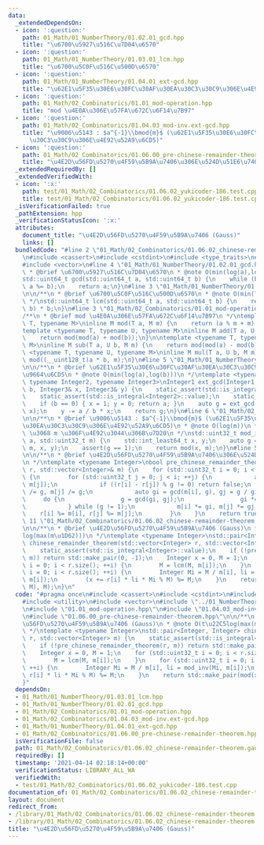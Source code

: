 ```yaml
---
data:
  _extendedDependsOn:
  - icon: ':question:'
    path: 01_Math/01_NumberTheory/01.02.01_gcd.hpp
    title: "\u6700\u5927\u516C\u7D04\u6570"
  - icon: ':question:'
    path: 01_Math/01_NumberTheory/01.03.01_lcm.hpp
    title: "\u6700\u5C0F\u516C\u500D\u6570"
  - icon: ':question:'
    path: 01_Math/01_NumberTheory/01.04.01_ext-gcd.hpp
    title: "\u62E1\u5F35\u30E6\u30FC\u30AF\u30EA\u30C3\u30C9\u306E\u4E92\u9664\u6CD5"
  - icon: ':question:'
    path: 01_Math/02_Combinatorics/01.01_mod-operation.hpp
    title: "mod \u4E0A\u306E\u57FA\u672C\u6F14\u7B97"
  - icon: ':question:'
    path: 01_Math/02_Combinatorics/01.04.03_mod-inv.ext-gcd.hpp
    title: "\u9006\u5143 : $a^{-1}\\bmod{m}$ (\u62E1\u5F35\u30E6\u30FC\u30AF\u30EA\
      \u30C3\u30C9\u306E\u4E92\u52A9\u6CD5)"
  - icon: ':question:'
    path: 01_Math/02_Combinatorics/01.06.00_pre-chinese-remainder-theorem.hpp
    title: "\u4E2D\u56FD\u5270\u4F59\u5B9A\u7406\u306E\u524D\u51E6\u7406"
  _extendedRequiredBy: []
  _extendedVerifiedWith:
  - icon: ':x:'
    path: test/01_Math/02_Combinatorics/01.06.02_yukicoder-186.test.cpp
    title: test/01_Math/02_Combinatorics/01.06.02_yukicoder-186.test.cpp
  _isVerificationFailed: true
  _pathExtension: hpp
  _verificationStatusIcon: ':x:'
  attributes:
    document_title: "\u4E2D\u56FD\u5270\u4F59\u5B9A\u7406 (Gauss)"
    links: []
  bundledCode: "#line 2 \"01_Math/02_Combinatorics/01.06.02_chinese-remainder-theorem.gauss.hpp\"\
    \n#include <cassert>\n#include <cstdint>\n#include <type_traits>\n#include <utility>\n\
    #include <vector>\n#line 4 \"01_Math/01_NumberTheory/01.02.01_gcd.hpp\"\n\n/**\n\
    \ * @brief \u6700\u5927\u516C\u7D04\u6570\n * @note O(min(log(a),log(b)))\n */\n\
    std::uint64_t gcd(std::uint64_t a, std::uint64_t b) {\n    while (b) std::swap(b,\
    \ a %= b);\n    return a;\n}\n#line 3 \"01_Math/01_NumberTheory/01.03.01_lcm.hpp\"\
    \n\n/**\n * @brief \u6700\u5C0F\u516C\u500D\u6570\n * @note O(min(log(a),log(b)))\n\
    \ */\nstd::uint64_t lcm(std::uint64_t a, std::uint64_t b) {\n    return a / gcd(a,\
    \ b) * b;\n}\n#line 3 \"01_Math/02_Combinatorics/01.01_mod-operation.hpp\"\n\n\
    /**\n * @brief mod \u4E0A\u306E\u57FA\u672C\u6F14\u7B97\n */\ntemplate <typename\
    \ T, typename M>\ninline M mod(T a, M m) {\n    return (a % m + m) % m;\n}\n\n\
    template <typename T, typename U, typename M>\ninline M add(T a, U b, M m) {\n\
    \    return mod(mod(a) + mod(b));\n}\n\ntemplate <typename T, typename U, typename\
    \ M>\ninline M sub(T a, U b, M m) {\n    return mod(mod(a) - mod(b));\n}\n\ntemplate\
    \ <typename T, typename U, typename M>\ninline M mul(T a, U b, M m) {\n    return\
    \ mod((__uint128_t)a * b, m);\n}\n#line 5 \"01_Math/01_NumberTheory/01.04.01_ext-gcd.hpp\"\
    \n\n/**\n * @brief \u62E1\u5F35\u30E6\u30FC\u30AF\u30EA\u30C3\u30C9\u306E\u4E92\
    \u9664\u6CD5\n * @note O(min(log(a),log(b)))\n */\ntemplate <typename Integer1,\
    \ typename Integer2, typename Integer3>\nInteger1 ext_gcd(Integer1 a, Integer2\
    \ b, Integer3& x, Integer3& y) {\n    static_assert(std::is_integral<Integer1>::value);\n\
    \    static_assert(std::is_integral<Integer2>::value);\n    static_assert(std::is_integral<Integer3>::value);\n\
    \    if (b == 0) { x = 1; y = 0; return a; }\n    auto g = ext_gcd(b, a % b, y,\
    \ x);\n    y -= a / b * x;\n    return g;\n}\n#line 6 \"01_Math/02_Combinatorics/01.04.03_mod-inv.ext-gcd.hpp\"\
    \n\n/**\n * @brief \u9006\u5143 : $a^{-1}\\bmod{m}$ (\u62E1\u5F35\u30E6\u30FC\u30AF\
    \u30EA\u30C3\u30C9\u306E\u4E92\u52A9\u6CD5)\n * @note O(log(m))\n * @warning a\
    \ \u3068 m \u306F\u4E92\u3044\u306B\u7D20\n */\nstd::uint32_t mod_inv(std::int64_t\
    \ a, std::uint32_t m) {\n    std::int_least64_t x, y;\n    auto g = ext_gcd(a,\
    \ m, x, y);\n    assert(g == 1);\n    return mod(x, m);\n}\n#line 5 \"01_Math/02_Combinatorics/01.06.00_pre-chinese-remainder-theorem.hpp\"\
    \n\n/**\n * @brief \u4E2D\u56FD\u5270\u4F59\u5B9A\u7406\u306E\u524D\u51E6\u7406\
    \n */\ntemplate <typename Integer>\nbool pre_chinese_remainder_theorem(std::vector<Integer>&\
    \ r, std::vector<Integer>& m) {\n    for (std::uint32_t i = 0; i < r.size(); ++i)\
    \ {\n        for (std::uint32_t j = 0; j < i; ++j) {\n            auto g = gcd(m[i],\
    \ m[j]);\n            if ((r[i] - r[j]) % g != 0) return false;\n            m[i]\
    \ /= g, m[j] /= g;\n            auto gi = gcd(m[i], g), gj = g / gi;\n       \
    \     do {\n                g = gcd(gi, gj);\n                gi *= g, gj /= g;\n\
    \            } while (g != 1);\n            m[i] *= gi, m[j] *= gj;\n        \
    \    r[i] %= m[i], r[j] %= m[j];\n        }\n    }\n    return true;\n}\n#line\
    \ 11 \"01_Math/02_Combinatorics/01.06.02_chinese-remainder-theorem.gauss.hpp\"\
    \n\n/**\n * @brief \u4E2D\u56FD\u5270\u4F59\u5B9A\u7406 (Gauss)\n * @note O(t\u22C5\
    log(max(m\u1D62)))\n */\ntemplate <typename Integer>\nstd::pair<Integer, Integer>\
    \ chinese_remainder_theorem(std::vector<Integer> r, std::vector<Integer> m) {\n\
    \    static_assert(std::is_integral<Integer>::value);\n    if (!pre_chinese_remainder_theorem(r,\
    \ m)) return std::make_pair(0, -1);\n    Integer x = 0, M = 1;\n    for (std::uint32_t\
    \ i = 0; i < r.size(); ++i) {\n        M = lcm(M, m[i]);\n    }\n    for (std::uint32_t\
    \ i = 0; i < r.size(); ++i) {\n        Integer Mi = M / m[i], li = mod_inv(Mi,\
    \ m[i]);\n        (x += r[i] * li * Mi % M) %= M;\n    }\n    return std::make_pair(mod(x,\
    \ M), M);\n}\n"
  code: "#pragma once\n#include <cassert>\n#include <cstdint>\n#include <type_traits>\n\
    #include <utility>\n#include <vector>\n#include \"../01_NumberTheory/01.03.01_lcm.hpp\"\
    \n#include \"01.01_mod-operation.hpp\"\n#include \"01.04.03_mod-inv.ext-gcd.hpp\"\
    \n#include \"01.06.00_pre-chinese-remainder-theorem.hpp\"\n\n/**\n * @brief \u4E2D\
    \u56FD\u5270\u4F59\u5B9A\u7406 (Gauss)\n * @note O(t\u22C5log(max(m\u1D62)))\n\
    \ */\ntemplate <typename Integer>\nstd::pair<Integer, Integer> chinese_remainder_theorem(std::vector<Integer>\
    \ r, std::vector<Integer> m) {\n    static_assert(std::is_integral<Integer>::value);\n\
    \    if (!pre_chinese_remainder_theorem(r, m)) return std::make_pair(0, -1);\n\
    \    Integer x = 0, M = 1;\n    for (std::uint32_t i = 0; i < r.size(); ++i) {\n\
    \        M = lcm(M, m[i]);\n    }\n    for (std::uint32_t i = 0; i < r.size();\
    \ ++i) {\n        Integer Mi = M / m[i], li = mod_inv(Mi, m[i]);\n        (x +=\
    \ r[i] * li * Mi % M) %= M;\n    }\n    return std::make_pair(mod(x, M), M);\n\
    }"
  dependsOn:
  - 01_Math/01_NumberTheory/01.03.01_lcm.hpp
  - 01_Math/01_NumberTheory/01.02.01_gcd.hpp
  - 01_Math/02_Combinatorics/01.01_mod-operation.hpp
  - 01_Math/02_Combinatorics/01.04.03_mod-inv.ext-gcd.hpp
  - 01_Math/01_NumberTheory/01.04.01_ext-gcd.hpp
  - 01_Math/02_Combinatorics/01.06.00_pre-chinese-remainder-theorem.hpp
  isVerificationFile: false
  path: 01_Math/02_Combinatorics/01.06.02_chinese-remainder-theorem.gauss.hpp
  requiredBy: []
  timestamp: '2021-04-14 02:18:14+00:00'
  verificationStatus: LIBRARY_ALL_WA
  verifiedWith:
  - test/01_Math/02_Combinatorics/01.06.02_yukicoder-186.test.cpp
documentation_of: 01_Math/02_Combinatorics/01.06.02_chinese-remainder-theorem.gauss.hpp
layout: document
redirect_from:
- /library/01_Math/02_Combinatorics/01.06.02_chinese-remainder-theorem.gauss.hpp
- /library/01_Math/02_Combinatorics/01.06.02_chinese-remainder-theorem.gauss.hpp.html
title: "\u4E2D\u56FD\u5270\u4F59\u5B9A\u7406 (Gauss)"
---
```

